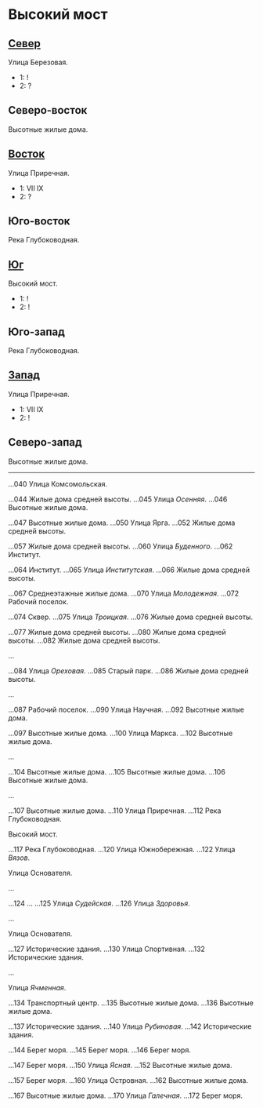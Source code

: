 # Высокий мост

## [Север](./540100.md)

Улица Березовая.

* 1:    !
* 2:    ?

## Северо-восток

Высотные жилые дома.

## [Восток](./550110.md)

Улица Приречная.

* 1:    VII IX
* 2:    ?

## Юго-восток

Река Глубоководная.

## [Юг](./540120.md)

Высокий мост.

* 1:    !
* 2:    !

## Юго-запад

Река Глубоководная.

## [Запад](./530110.md)

Улица Приречная.

* 1:    VII IX
* 2:    !

## Северо-запад

Высотные жилые дома.

----

...040  Улица Комсомольская.

...044  Жилые дома средней высоты.
...045  Улица *Осенняя*.
...046  Высотные жилые дома.

...047  Высотные жилые дома.
...050  Улица Ярга.
...052  Жилые дома средней высоты.

...057  Жилые дома средней высоты.
...060  Улица *Буденного*.
...062  Институт.

...064  Институт.
...065  Улица *Институтская*.
...066  Жилые дома средней высоты.

...067  Среднеэтажные жилые дома.
...070  Улица *Молодежная*.
...072  Рабочий поселок.

...074  Сквер.
...075  Улица *Троицкая*.
...076  Жилые дома средней высоты.

...077  Жилые дома средней высоты.
...080  Жилые дома средней высоты.
...082  Жилые дома средней высоты.

...

...084  Улица *Ореховая*.
...085  Старый парк.
...086  Жилые дома средней высоты.

...

...087  Рабочий поселок.
...090  Улица Научная.
...092  Высотные жилые дома.

...097  Высотные жилые дома.
...100  Улица Маркса.
...102  Высотные жилые дома.

...

...104  Высотные жилые дома.
...105  Высотные жилые дома.
...106  Высотные жилые дома.

...

...107  Высотные жилые дома.
...110  Улица Приречная.
...112  Река Глубоководная.

Высокий мост.

...117  Река Глубоководная.
...120  Улица Южнобережная.
...122  Улица *Вязов*.

Улица Основателя.

...

...124  ...
...125  Улица *Судейская*.
...126  Улица *Здоровья*.

...

Улица Основателя.

...127  Исторические здания.
...130  Улица Спортивная.
...132  Исторические здания.

...

Улица *Ячменная*.

...134  Транспортный центр.
...135  Высотные жилые дома.
...136  Высотные жилые дома.

...137  Исторические здания.
...140  Улица *Рубиновая*.
...142  Исторические здания.

...144  Берег моря.
...145  Берег моря.
...146  Берег моря.

...147  Берег моря.
...150  Улица *Ясная*.
...152  Высотные жилые дома.

...157  Берег моря.
...160  Улица Островная.
...162  Высотные жилые дома.

...167  Высотные жилые дома.
...170  Улица *Галечная*.
...172  Берег моря.

